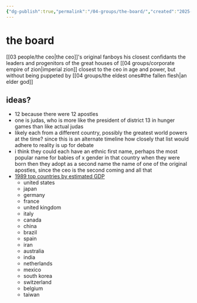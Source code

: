 ```yaml
---
{"dg-publish":true,"permalink":"/04-groups/the-board/","created":"2025-02-21T14:10:54.273-06:00","updated":"2025-02-21T13:34:34.758-06:00"}
---
```


# the board
[[03 people/the ceo\|the ceo]]'s original fanboys
his closest confidants
the leaders and progenitors of the great houses of [[04 groups/corporate empire of zion\|imperial zion]]
closest to the ceo in age and power, but without being puppeted by [[04 groups/the eldest ones#the fallen flesh\|an elder god]]

## ideas?
- 12 because there were 12 apostles
- one is judas, who is more like the president of district 13 in hunger games than like actual judas
- likely each from a different country, possibly the greatest world powers at the time? since this is an alternate timeline how closely that list would adhere to reality is up for debate
- i think they could each have an ethnic first name, perhaps the most popular name for babies of x gender in that country when they were born then they adopt as a second name the name of one of the original apostles, since the ceo is the second coming and all that
- [1989 top countries by estimated GDP](https://en.wikipedia.org/wiki/List_of_countries_by_past_and_projected_GDP_(nominal)#IMF_estimates_between_1980_and_1989)
	- united states
	- japan
	- germany
	- france
	- united kingdom
	- italy
	- canada
	- china
	- brazil
	- spain
	- iran
	- australia
	- india
	- netherlands
	- mexico
	- south korea
	- switzerland
	- belgium
	- taiwan